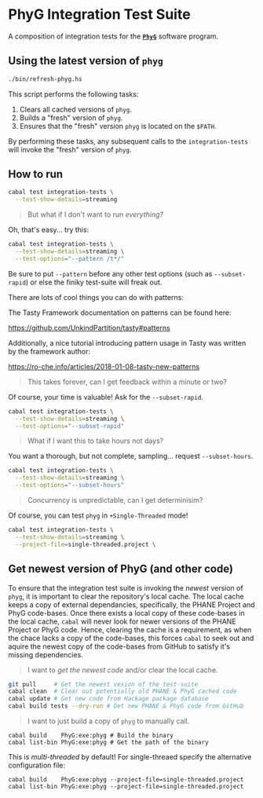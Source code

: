 PhyG Integration Test Suite
===========================

A composition of integration tests for the [**`PhyG`**][GitHub-PhyG] software program.


## Using the latest version of `phyg`

```bash
./bin/refresh-phyg.hs
```

This script performs the following tasks:

  1. Clears all cached versions of `phyg`.
  2. Builds a "fresh" version of `phyg`.
  3. Ensures that the "fresh" version `phyg` is located on the `$PATH`.

By performing these tasks, any subsequent calls to the `integration-tests` will invoke the "fresh" version of `phyg`.


## How to run

```bash
cabal test integration-tests \
  --test-show-details=streaming
```

> But what if I don't want to run *everything?*

Oh, that's easy... try this:

```bash
cabal test integration-tests \
  --test-show-details=streaming \
  --test-options="--pattern /t*/"
```

Be sure to put `--pattern` before any other test options (such as `--subset-rapid`) or else the finiky test-suite will freak out.

There are lots of cool things you can do with patterns:

The Tasty Framework documentation on patterns can be found here:

https://github.com/UnkindPartition/tasty#patterns

Additionally, a nice tutorial introducing pattern usage in Tasty was written by the framework author:

https://ro-che.info/articles/2018-01-08-tasty-new-patterns


> This takes forever, can I get feedback within a minute or two? 

Of course, your time is valuable! Ask for the `--subset-rapid`.

```bash
cabal test integration-tests \
  --test-show-details=streaming \
  --test-options="--subset-rapid"
```

> What if I want this to take hours not days?

You want a thorough, but not complete, sampling... request `--subset-hours`.

```bash
cabal test integration-tests \
  --test-show-details=streaming \
  --test-options="--subset-hours"
```

> Concurrency is unpredictable, can I get determinisim?

Of course, you can test `phyg` in `+Single-Threaded` mode!

```bash
cabal test integration-tests \
  --test-show-details=streaming \
  --project-file=single-threaded.project \
```

## Get newest version of PhyG (and other code)

To ensure that the integration test suite is invoking the *newest* version of `phyg`, it is important to clear the repository's local cache.
The local cache keeps a copy of external dependancies, specifically, the PHANE Project and PhyG code-bases.
Once there exists a local copy of these code-bases in the local cache, `cabal` will never look for newer versions of the PHANE Project or PhyG code.
Hence, clearing the cache is a requirement, as when the chace lacks a copy of the code-bases, this forces `cabal` to seek out and aquire the newest copy of the code-bases from GitHub to satisfy it's missing dependencies.

> I want to *get the newest code* and/or clear the local cache.

```bash
git pull     # Get the newest vesion of the test-suite
cabal clean  # Clear out potentially old PHANE & PhyG cached code
cabal update # Get new code from Hackage package database
cabal build tests --dry-run # Get new PHANE & PhyG code from GitHub
```

> I want to just build a copy of `phyg` to manually call.

```
cabal build    PhyG:exe:phyg # Build the binary
cabal list-bin PhyG:exe:phyg # Get the path of the binary
```

This is *multi-threaded* by default!
For single-threaed specify the alternative configuration file:

```
cabal build    PhyG:exe:phyg --project-file=single-threaded.project
cabal list-bin PhyG:exe:phyg --project-file=single-threaded.project
```


[GitHub-PhyG]: https://github.com/AMNH/PhyG#readme
